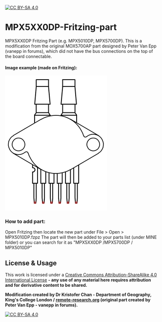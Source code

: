 [![CC BY-SA 4.0][cc-by-sa-shield]][cc-by-sa]

# MPX5XX0DP-Fritzing-part
MPX5XX0DP Fritzing Part (e.g. MPX5010DP, MPX5700DP). This is a modification from the original MOX5700AP part designed by Peter Van Epp (vanepp in forums), which did not have the bus connections on the top of the board connectable.


#### Image example (made on Fritzing):
![MPX-Breadboard.png](MPX-Breadboard.png)



### How to add part:
Open Fritzing then locate the new part under File > Open > MPX5010DP.fzpz The part will then be added to your parts list (under MINE folder) or you can search for it as "MPX5XX0DP /MPX5700DP / MPX5010DP"




## License & Usage
This work is licensed under a [Creative Commons Attribution-ShareAlike 4.0 International License](http://creativecommons.org/licenses/by-sa/4.0/) **- any use of any material here requires attribution and for derivative content to be shared.**

**Modification created by Dr Kristofer Chan - Department of Geography, King's College London / [remote-research.org](https://remote-research.org) (original part created by Peter Van Epp - vanepp in forums).**

[![CC BY-SA 4.0][cc-by-sa-image]][cc-by-sa]

[cc-by-sa]: http://creativecommons.org/licenses/by-sa/4.0/
[cc-by-sa-image]: https://licensebuttons.net/l/by-sa/4.0/88x31.png
[cc-by-sa-shield]: https://img.shields.io/badge/License-CC%20BY--SA%204.0-lightgrey.svg
